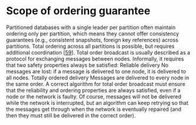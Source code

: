 # Scope of ordering guarantee 
Partitioned databases with a single leader per partition often maintain ordering only per partition,
which means they cannot offer consistency guarantees (e.g., consistent snapshots, foreign key
references) across partitions. Total ordering across all partitions is possible, but requires
additional coordination [[59](ch09.html#Balakrishnan2012wm)]. 
Total order broadcast is usually described as a protocol for exchanging messages between nodes.
Informally, it requires that two safety properties always be satisfied: Reliable delivery No messages are lost: if a message is delivered to one node, it is delivered to all nodes. Totally ordered delivery Messages are delivered to every node in the same order. A correct algorithm for total order broadcast must ensure that the reliability and ordering
properties are always satisfied, even if a node or the network is faulty. Of course, messages will
not be delivered while the network is interrupted, but an algorithm can keep retrying so that the
messages get through when the network is eventually repaired (and then they must still be delivered
in the correct order).